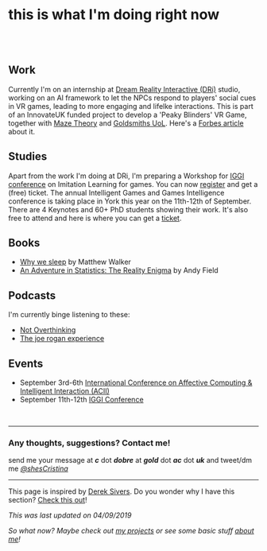 # **this is what I'm doing right now**
<br><br>
## Work

Currently I'm on an internship at [Dream Reality Interactive (DRi)](https://www.dreamrealityinteractive.com/) studio, working on an AI framework to let the NPCs respond to players' social cues in VR games, leading to more engaging and lifelke interactions. This is part of an InnovateUK funded project to develop a 'Peaky Blinders' VR Game, together with [Maze Theory](https://www.maze-theory.com/) and [Goldsmiths UoL](https://www.gold.ac.uk). Here's a [Forbes article](https://www.forbes.com/sites/hnewman/2019/04/25/new-peaky-blinders-vr-game-characters-will-use-a-i-to-react-to-you/) about it.

## Studies

Apart from the work I'm doing at DRi, I'm preparing a Workshop for [IGGI conference](http://www.2019.iggi.org.uk/) on Imitation Learning for games. You can now [register](https://www.eventbrite.co.uk/e/imitation-learning-for-unity-games-tickets-69724613195) and get a (free) ticket. The annual Intelligent Games and Games Intelligence conference is taking place in York this year on the 11th-12th of September. There are 4 Keynotes and 60+ PhD students showing their work. It's also free to attend and here is where you can get a [ticket](https://www.eventbrite.co.uk/e/iggi-conference-2019-tickets-55349175875).   

## Books
* [Why we sleep](https://www.amazon.co.uk/Why-We-Sleep-Science-Dreams/dp/0241269067) by Matthew Walker 
* [An Adventure in Statistics: The Reality Enigma](https://www.amazon.co.uk/Adventure-Statistics-Reality-Enigma/dp/1446210456/) by  Andy Field


## Podcasts

I'm currently binge listening to these:
* [Not Overthinking](https://notoverthinking.transistor.fm/)
* [The joe rogan experience](http://podcasts.joerogan.net/)


## Events 

* September 3rd-6th [International Conference on Affective Computing & Intelligent Interaction (ACII)](http://acii-conf.org/2019/)
* September 11th-12th [IGGI Conference](http://www.2019.iggi.org.uk/)

<br>

---

### Any thoughts, suggestions? Contact me!
send me your message at ***c*** dot ***dobre*** at ***gold*** dot ***ac*** dot ***uk*** 
and tweet/dm me *[@shesCristina](https://twitter.com/shesCristina)*

---

This page is inspired by [Derek Sivers](https://sivers.org/).  Do you wonder why I have this section?  [Check this out](https://nownownow.com/about)! 

*This was last updated on 04/09/2019*

*So what now? Maybe check out [my projects](https://cristinadobre.github.io/projects.html) or see some basic stuff [about me](https://cristinadobre.github.io/)!*
